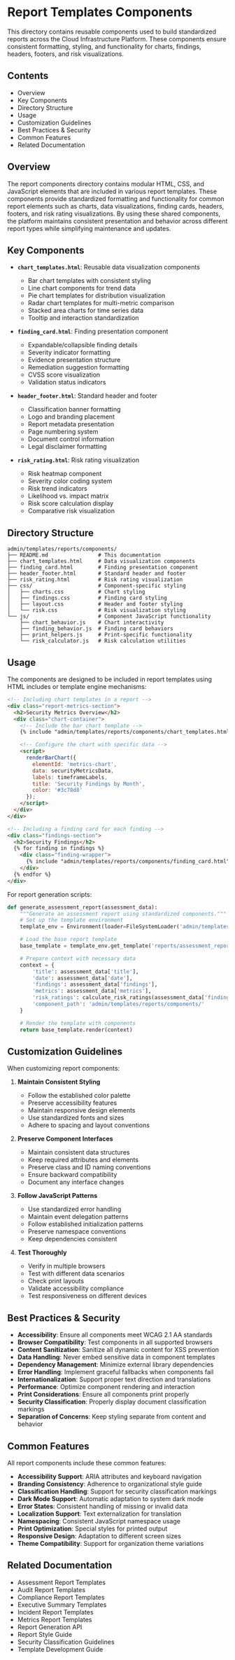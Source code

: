 # Report Templates Components

This directory contains reusable components used to build standardized reports across the Cloud Infrastructure Platform. These components ensure consistent formatting, styling, and functionality for charts, findings, headers, footers, and risk visualizations.

## Contents

- Overview
- Key Components
- Directory Structure
- Usage
- Customization Guidelines
- Best Practices & Security
- Common Features
- Related Documentation

## Overview

The report components directory contains modular HTML, CSS, and JavaScript elements that are included in various report templates. These components provide standardized formatting and functionality for common report elements such as charts, data visualizations, finding cards, headers, footers, and risk rating visualizations. By using these shared components, the platform maintains consistent presentation and behavior across different report types while simplifying maintenance and updates.

## Key Components

- **`chart_templates.html`**: Reusable data visualization components
  - Bar chart templates with consistent styling
  - Line chart components for trend data
  - Pie chart templates for distribution visualization
  - Radar chart templates for multi-metric comparison
  - Stacked area charts for time series data
  - Tooltip and interaction standardization

- **`finding_card.html`**: Finding presentation component
  - Expandable/collapsible finding details
  - Severity indicator formatting
  - Evidence presentation structure
  - Remediation suggestion formatting
  - CVSS score visualization
  - Validation status indicators

- **`header_footer.html`**: Standard header and footer
  - Classification banner formatting
  - Logo and branding placement
  - Report metadata presentation
  - Page numbering system
  - Document control information
  - Legal disclaimer formatting

- **`risk_rating.html`**: Risk rating visualization
  - Risk heatmap component
  - Severity color coding system
  - Risk trend indicators
  - Likelihood vs. impact matrix
  - Risk score calculation display
  - Comparative risk visualization

## Directory Structure

```plaintext
admin/templates/reports/components/
├── README.md                # This documentation
├── chart_templates.html     # Data visualization components
├── finding_card.html        # Finding presentation component
├── header_footer.html       # Standard header and footer
├── risk_rating.html         # Risk rating visualization
├── css/                     # Component-specific styling
│   ├── charts.css           # Chart styling
│   ├── findings.css         # Finding card styling
│   ├── layout.css           # Header and footer styling
│   └── risk.css             # Risk visualization styling
└── js/                      # Component JavaScript functionality
    ├── chart_behavior.js    # Chart interactivity
    ├── finding_behavior.js  # Finding card behaviors
    ├── print_helpers.js     # Print-specific functionality
    └── risk_calculator.js   # Risk calculation utilities
```

## Usage

The components are designed to be included in report templates using HTML includes or template engine mechanisms:

```html
<!-- Including chart templates in a report -->
<div class="report-metrics-section">
  <h2>Security Metrics Overview</h2>
  <div class="chart-container">
    <!-- Include the bar chart template -->
    {% include "admin/templates/reports/components/chart_templates.html" %}

    <!-- Configure the chart with specific data -->
    <script>
      renderBarChart({
        elementId: 'metrics-chart',
        data: securityMetricsData,
        labels: timeframeLabels,
        title: 'Security Findings by Month',
        color: '#3c78d8'
      });
    </script>
  </div>
</div>

<!-- Including a finding card for each finding -->
<div class="findings-section">
  <h2>Security Findings</h2>
  {% for finding in findings %}
    <div class="finding-wrapper">
      {% include "admin/templates/reports/components/finding_card.html" %}
    </div>
  {% endfor %}
</div>
```

For report generation scripts:

```python
def generate_assessment_report(assessment_data):
    """Generate an assessment report using standardized components."""
    # Set up the template environment
    template_env = Environment(loader=FileSystemLoader('admin/templates'))

    # Load the base report template
    base_template = template_env.get_template('reports/assessment_report.html')

    # Prepare context with necessary data
    context = {
        'title': assessment_data['title'],
        'date': assessment_data['date'],
        'findings': assessment_data['findings'],
        'metrics': assessment_data['metrics'],
        'risk_ratings': calculate_risk_ratings(assessment_data['findings']),
        'component_path': 'admin/templates/reports/components/'
    }

    # Render the template with components
    return base_template.render(context)
```

## Customization Guidelines

When customizing report components:

1. **Maintain Consistent Styling**
   - Follow the established color palette
   - Preserve accessibility features
   - Maintain responsive design elements
   - Use standardized fonts and sizes
   - Adhere to spacing and layout conventions

2. **Preserve Component Interfaces**
   - Maintain consistent data structures
   - Keep required attributes and elements
   - Preserve class and ID naming conventions
   - Ensure backward compatibility
   - Document any interface changes

3. **Follow JavaScript Patterns**
   - Use standardized error handling
   - Maintain event delegation patterns
   - Follow established initialization patterns
   - Preserve namespace conventions
   - Keep dependencies consistent

4. **Test Thoroughly**
   - Verify in multiple browsers
   - Test with different data scenarios
   - Check print layouts
   - Validate accessibility compliance
   - Test responsiveness on different devices

## Best Practices & Security

- **Accessibility**: Ensure all components meet WCAG 2.1 AA standards
- **Browser Compatibility**: Test components in all supported browsers
- **Content Sanitization**: Sanitize all dynamic content for XSS prevention
- **Data Handling**: Never embed sensitive data in component templates
- **Dependency Management**: Minimize external library dependencies
- **Error Handling**: Implement graceful fallbacks when components fail
- **Internationalization**: Support proper text direction and translations
- **Performance**: Optimize component rendering and interaction
- **Print Considerations**: Ensure all components print properly
- **Security Classification**: Properly display document classification markings
- **Separation of Concerns**: Keep styling separate from content and behavior

## Common Features

All report components include these common features:

- **Accessibility Support**: ARIA attributes and keyboard navigation
- **Branding Consistency**: Adherence to organizational style guide
- **Classification Handling**: Support for security classification markings
- **Dark Mode Support**: Automatic adaptation to system dark mode
- **Error States**: Consistent handling of missing or invalid data
- **Localization Support**: Text externalization for translation
- **Namespacing**: Consistent JavaScript namespace usage
- **Print Optimization**: Special styles for printed output
- **Responsive Design**: Adaptation to different screen sizes
- **Theme Compatibility**: Support for organization theme variations

## Related Documentation

- Assessment Report Templates
- Audit Report Templates
- Compliance Report Templates
- Executive Summary Templates
- Incident Report Templates
- Metrics Report Templates
- Report Generation API
- Report Style Guide
- Security Classification Guidelines
- Template Development Guide
